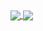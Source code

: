 <!--
[![tuokri's GitHub stats](https://github-readme-stats.vercel.app/api?username=tuokri&count_private=true&theme=synthwave&show_icons=true&include_all_commits=true?)](https://github.com/anuraghazra/github-readme-stats)
[![Top Langs](https://github-readme-stats.vercel.app/api/top-langs/?username=tuokri&layout=compact&theme=synthwave&langs_count=8?)](https://github.com/anuraghazra/github-readme-stats)
-->

<a href="https://github.com/anuraghazra/github-readme-stats">
  <img align="center" src="https://github-readme-stats-tuokri.vercel.app/api?username=tuokri&count_private=true&theme=synthwave&show_icons=true&include_all_commits=true?" />
</a>
<a href="https://github.com/anuraghazra/github-readme-stats">
  <img align="center" src="https://github-readme-stats-tuokri.vercel.app/api/top-langs/?username=tuokri&layout=compact&theme=synthwave&langs_count=8&count_private=true&exclude_repo=github-readme-stats,DPP,mumble,UnrealEngine,pyspellchecker,ftp-tail,SquadJS,CnC_Remastered_Collection?" />
</a>

<!--
**tuokri/tuokri** is a ✨ _special_ ✨ repository because its `README.md` (this file) appears on your GitHub profile.

Here are some ideas to get you started:

- 🔭 I’m currently working on ...
- 🌱 I’m currently learning ...
- 👯 I’m looking to collaborate on ...
- 🤔 I’m looking for help with ...
- 💬 Ask me about ...
- 📫 How to reach me: ...
- 😄 Pronouns: ...
- ⚡ Fun fact: ...
-->
